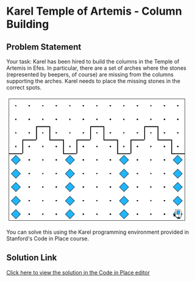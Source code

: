 # Karel Temple of Artemis - Column Building

## Problem Statement

Your task: Karel has been hired to build the columns in the Temple of Artemis in Efes. In particular, there are a set of arches where the stones (represented by beepers, of course) are missing from the columns supporting the arches. Karel needs to place the missing stones in the correct spots.

![Sample Result](result.jpeg)

You can solve this using the Karel programming environment provided in Stanford's Code in Place course.

## Solution Link

[Click here to view the solution in the Code in Place editor](https://codeinplace.stanford.edu/cip5/share/GQ1Vj8hszHorgglzztni)



